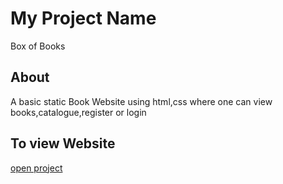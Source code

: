 # My Project Name
Box of Books

## About
A basic static Book Website using html,css where one can view books,catalogue,register or login

## To view Website
[open project](https://Asmein/book.html)
